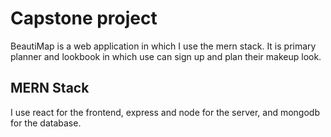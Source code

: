 # Capstone project

BeautiMap is a web application in which I use the mern stack. It is primary planner and lookbook in which use can sign up and plan their makeup look. 



## MERN Stack
I use react for the frontend, express and node for the server, and mongodb for the database.


